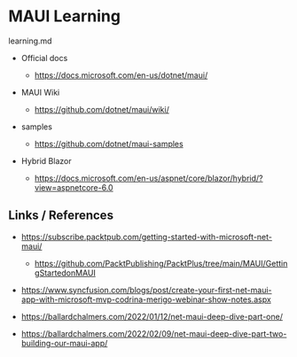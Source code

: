 # MAUI Learning

learning.md

*   Official docs

    *   https://docs.microsoft.com/en-us/dotnet/maui/

*   MAUI Wiki

    *   https://github.com/dotnet/maui/wiki/

*   samples

    *   https://github.com/dotnet/maui-samples
    
*   Hybrid Blazor

    *   https://docs.microsoft.com/en-us/aspnet/core/blazor/hybrid/?view=aspnetcore-6.0


## Links / References   
    
*   https://subscribe.packtpub.com/getting-started-with-microsoft-net-maui/

    *   https://github.com/PacktPublishing/PacktPlus/tree/main/MAUI/GettingStartedonMAUI

*   https://www.syncfusion.com/blogs/post/create-your-first-net-maui-app-with-microsoft-mvp-codrina-merigo-webinar-show-notes.aspx

*   https://ballardchalmers.com/2022/01/12/net-maui-deep-dive-part-one/

*   https://ballardchalmers.com/2022/02/09/net-maui-deep-dive-part-two-building-our-maui-app/

